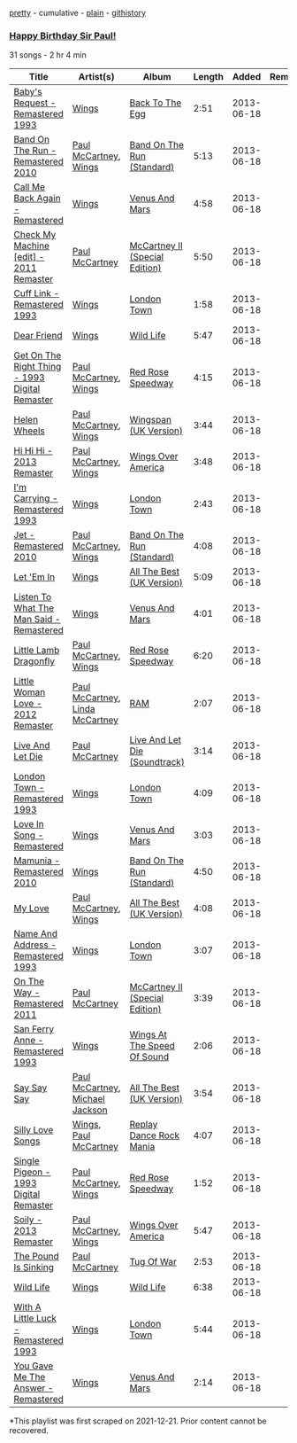 [pretty](/playlists/pretty/3npIV1kNBTG2NHwBfv4t5H.md) - cumulative - [plain](/playlists/plain/3npIV1kNBTG2NHwBfv4t5H) - [githistory](https://github.githistory.xyz/mackorone/spotify-playlist-archive/blob/main/playlists/plain/3npIV1kNBTG2NHwBfv4t5H)

### [Happy Birthday Sir Paul!](https://open.spotify.com/playlist/3npIV1kNBTG2NHwBfv4t5H)

> 

31 songs - 2 hr 4 min

| Title | Artist(s) | Album | Length | Added | Removed |
|---|---|---|---|---|---|
| [Baby's Request \- Remastered 1993](https://open.spotify.com/track/7jhCzsxSDmdNgCsEsUk7xh) | [Wings](https://open.spotify.com/artist/3sFhA6G1N0gG1pszb6kk1m) | [Back To The Egg](https://open.spotify.com/album/3zMRSD0zUqopFPaoER2ODc) | 2:51 | 2013-06-18 |  |
| [Band On The Run \- Remastered 2010](https://open.spotify.com/track/40b31eggZB30hoqXhGm4qc) | [Paul McCartney](https://open.spotify.com/artist/4STHEaNw4mPZ2tzheohgXB), [Wings](https://open.spotify.com/artist/3sFhA6G1N0gG1pszb6kk1m) | [Band On The Run \(Standard\)](https://open.spotify.com/album/5WDwQd1NNzitecaWN7BoUB) | 5:13 | 2013-06-18 |  |
| [Call Me Back Again \- Remastered](https://open.spotify.com/track/3InUkZmDwMBHNX3ON9DLZu) | [Wings](https://open.spotify.com/artist/3sFhA6G1N0gG1pszb6kk1m) | [Venus And Mars](https://open.spotify.com/album/47OmMdasJsn8jQiJWlUUzQ) | 4:58 | 2013-06-18 |  |
| [Check My Machine \[edit\] \- 2011 Remaster](https://open.spotify.com/track/4CvYel9rQ2hC2sdw5uU8az) | [Paul McCartney](https://open.spotify.com/artist/4STHEaNw4mPZ2tzheohgXB) | [McCartney II \(Special Edition\)](https://open.spotify.com/album/7G2kEoHNNWxq6j8okgMvCr) | 5:50 | 2013-06-18 |  |
| [Cuff Link \- Remastered 1993](https://open.spotify.com/track/7IURohlrpcxI7yQuE73goZ) | [Wings](https://open.spotify.com/artist/3sFhA6G1N0gG1pszb6kk1m) | [London Town](https://open.spotify.com/album/5zh2BzO2n6tSpZe0PgZc8v) | 1:58 | 2013-06-18 |  |
| [Dear Friend](https://open.spotify.com/track/3KvRNyddfr8s3LgRtIQAnQ) | [Wings](https://open.spotify.com/artist/3sFhA6G1N0gG1pszb6kk1m) | [Wild Life](https://open.spotify.com/album/17Ggpe0XTMUGBMQyXBtfqJ) | 5:47 | 2013-06-18 |  |
| [Get On The Right Thing \- 1993 Digital Remaster](https://open.spotify.com/track/0ZoaA0XikVU48gOpV4l6Wm) | [Paul McCartney](https://open.spotify.com/artist/4STHEaNw4mPZ2tzheohgXB), [Wings](https://open.spotify.com/artist/3sFhA6G1N0gG1pszb6kk1m) | [Red Rose Speedway](https://open.spotify.com/album/6vbSRIQxMuyeTezckpFDOu) | 4:15 | 2013-06-18 |  |
| [Helen Wheels](https://open.spotify.com/track/5VPhW9mjALloJp5Vf2bhSl) | [Paul McCartney](https://open.spotify.com/artist/4STHEaNw4mPZ2tzheohgXB), [Wings](https://open.spotify.com/artist/3sFhA6G1N0gG1pszb6kk1m) | [Wingspan \(UK Version\)](https://open.spotify.com/album/1UI3JDMQjAsDRqbx5K9x9w) | 3:44 | 2013-06-18 |  |
| [Hi Hi Hi \- 2013 Remaster](https://open.spotify.com/track/6OjduWenRVYBRPG0RjgPFQ) | [Paul McCartney](https://open.spotify.com/artist/4STHEaNw4mPZ2tzheohgXB), [Wings](https://open.spotify.com/artist/3sFhA6G1N0gG1pszb6kk1m) | [Wings Over America](https://open.spotify.com/album/2IS1ph2oa6pjztlXLRQb4p) | 3:48 | 2013-06-18 |  |
| [I'm Carrying \- Remastered 1993](https://open.spotify.com/track/4rxuJUiqumPybWbQS0n6FY) | [Wings](https://open.spotify.com/artist/3sFhA6G1N0gG1pszb6kk1m) | [London Town](https://open.spotify.com/album/5zh2BzO2n6tSpZe0PgZc8v) | 2:43 | 2013-06-18 |  |
| [Jet \- Remastered 2010](https://open.spotify.com/track/13VWHWIIVckG3bHq6oduFJ) | [Paul McCartney](https://open.spotify.com/artist/4STHEaNw4mPZ2tzheohgXB), [Wings](https://open.spotify.com/artist/3sFhA6G1N0gG1pszb6kk1m) | [Band On The Run \(Standard\)](https://open.spotify.com/album/5WDwQd1NNzitecaWN7BoUB) | 4:08 | 2013-06-18 |  |
| [Let 'Em In](https://open.spotify.com/track/2DtHkxiP08wg9w0BLYbpJf) | [Wings](https://open.spotify.com/artist/3sFhA6G1N0gG1pszb6kk1m) | [All The Best \(UK Version\)](https://open.spotify.com/album/0jXLd4eGxSh8TIGEdRbdH4) | 5:09 | 2013-06-18 |  |
| [Listen To What The Man Said \- Remastered](https://open.spotify.com/track/7Kvbd6BLv5N74i4acNWURj) | [Wings](https://open.spotify.com/artist/3sFhA6G1N0gG1pszb6kk1m) | [Venus And Mars](https://open.spotify.com/album/47OmMdasJsn8jQiJWlUUzQ) | 4:01 | 2013-06-18 |  |
| [Little Lamb Dragonfly](https://open.spotify.com/track/3YtHECejed4UdVMu6f5mdH) | [Paul McCartney](https://open.spotify.com/artist/4STHEaNw4mPZ2tzheohgXB), [Wings](https://open.spotify.com/artist/3sFhA6G1N0gG1pszb6kk1m) | [Red Rose Speedway](https://open.spotify.com/album/2N5TbBv7c0I4OIkhPXW64t) | 6:20 | 2013-06-18 |  |
| [Little Woman Love \- 2012 Remaster](https://open.spotify.com/track/48A27tJE05MRNSvC74BIEC) | [Paul McCartney](https://open.spotify.com/artist/4STHEaNw4mPZ2tzheohgXB), [Linda McCartney](https://open.spotify.com/artist/6QEKXJs8gQCiyBq5L8knco) | [RAM](https://open.spotify.com/album/4LPRyrhbUxGn9R6aUOGQxE) | 2:07 | 2013-06-18 |  |
| [Live And Let Die](https://open.spotify.com/track/2TEW9YkQDKRHUxCHbEn0Gk) | [Paul McCartney](https://open.spotify.com/artist/4STHEaNw4mPZ2tzheohgXB) | [Live And Let Die \(Soundtrack\)](https://open.spotify.com/album/6DGYoKsdFqgsSAJf6dDN7O) | 3:14 | 2013-06-18 |  |
| [London Town \- Remastered 1993](https://open.spotify.com/track/5l7Vs5fhXUalqhhHTXYmoO) | [Wings](https://open.spotify.com/artist/3sFhA6G1N0gG1pszb6kk1m) | [London Town](https://open.spotify.com/album/5zh2BzO2n6tSpZe0PgZc8v) | 4:09 | 2013-06-18 |  |
| [Love In Song \- Remastered](https://open.spotify.com/track/1fjKEUBXvkF72MyNl0kFqh) | [Wings](https://open.spotify.com/artist/3sFhA6G1N0gG1pszb6kk1m) | [Venus And Mars](https://open.spotify.com/album/47OmMdasJsn8jQiJWlUUzQ) | 3:03 | 2013-06-18 |  |
| [Mamunia \- Remastered 2010](https://open.spotify.com/track/3r7fNAyIDaC65laCIMW5JU) | [Wings](https://open.spotify.com/artist/3sFhA6G1N0gG1pszb6kk1m) | [Band On The Run \(Standard\)](https://open.spotify.com/album/257oomaawruFknt5wYCPDh) | 4:50 | 2013-06-18 |  |
| [My Love](https://open.spotify.com/track/3oevkC3HQ2sxTwJ394MROY) | [Paul McCartney](https://open.spotify.com/artist/4STHEaNw4mPZ2tzheohgXB), [Wings](https://open.spotify.com/artist/3sFhA6G1N0gG1pszb6kk1m) | [All The Best \(UK Version\)](https://open.spotify.com/album/0jXLd4eGxSh8TIGEdRbdH4) | 4:08 | 2013-06-18 |  |
| [Name And Address \- Remastered 1993](https://open.spotify.com/track/1R8sSYxLxLziSAEmHWCvGb) | [Wings](https://open.spotify.com/artist/3sFhA6G1N0gG1pszb6kk1m) | [London Town](https://open.spotify.com/album/5zh2BzO2n6tSpZe0PgZc8v) | 3:07 | 2013-06-18 |  |
| [On The Way \- Remastered 2011](https://open.spotify.com/track/5nIWgjMAIG3knl1AwKoitg) | [Paul McCartney](https://open.spotify.com/artist/4STHEaNw4mPZ2tzheohgXB) | [McCartney II \(Special Edition\)](https://open.spotify.com/album/7G2kEoHNNWxq6j8okgMvCr) | 3:39 | 2013-06-18 |  |
| [San Ferry Anne \- Remastered 1993](https://open.spotify.com/track/30qGc1PSh7U42wzrAVAe9J) | [Wings](https://open.spotify.com/artist/3sFhA6G1N0gG1pszb6kk1m) | [Wings At The Speed Of Sound](https://open.spotify.com/album/3apNXvKHfKCWsg7N3ege4c) | 2:06 | 2013-06-18 |  |
| [Say Say Say](https://open.spotify.com/track/2iwhqrveOYC8XLB7GZm63G) | [Paul McCartney](https://open.spotify.com/artist/4STHEaNw4mPZ2tzheohgXB), [Michael Jackson](https://open.spotify.com/artist/3fMbdgg4jU18AjLCKBhRSm) | [All The Best \(UK Version\)](https://open.spotify.com/album/0jXLd4eGxSh8TIGEdRbdH4) | 3:54 | 2013-06-18 |  |
| [Silly Love Songs](https://open.spotify.com/track/5Yj0cfzPPokzpjUa516jsb) | [Wings](https://open.spotify.com/artist/2CJvMVUlFuoA4ty3p584bW), [Paul McCartney](https://open.spotify.com/artist/4STHEaNw4mPZ2tzheohgXB) | [Replay Dance Rock Mania](https://open.spotify.com/album/4ywoELHQ8iErAw5DYkDbdz) | 4:07 | 2013-06-18 |  |
| [Single Pigeon \- 1993 Digital Remaster](https://open.spotify.com/track/7n8DeFynH6Zo9CZoHmDgQG) | [Paul McCartney](https://open.spotify.com/artist/4STHEaNw4mPZ2tzheohgXB), [Wings](https://open.spotify.com/artist/3sFhA6G1N0gG1pszb6kk1m) | [Red Rose Speedway](https://open.spotify.com/album/6vbSRIQxMuyeTezckpFDOu) | 1:52 | 2013-06-18 |  |
| [Soily \- 2013 Remaster](https://open.spotify.com/track/6hezKhNjT1CO31UOmNLXIm) | [Paul McCartney](https://open.spotify.com/artist/4STHEaNw4mPZ2tzheohgXB), [Wings](https://open.spotify.com/artist/3sFhA6G1N0gG1pszb6kk1m) | [Wings Over America](https://open.spotify.com/album/2IS1ph2oa6pjztlXLRQb4p) | 5:47 | 2013-06-18 |  |
| [The Pound Is Sinking](https://open.spotify.com/track/6qr882tp2v3XOVWwljtnDc) | [Paul McCartney](https://open.spotify.com/artist/4STHEaNw4mPZ2tzheohgXB) | [Tug Of War](https://open.spotify.com/album/1y79gGxlN41faE36yZ6F4k) | 2:53 | 2013-06-18 |  |
| [Wild Life](https://open.spotify.com/track/3PhbKtV5Xf8MAt5AZXLqSA) | [Wings](https://open.spotify.com/artist/3sFhA6G1N0gG1pszb6kk1m) | [Wild Life](https://open.spotify.com/album/17Ggpe0XTMUGBMQyXBtfqJ) | 6:38 | 2013-06-18 |  |
| [With A Little Luck \- Remastered 1993](https://open.spotify.com/track/73JqQIGZUZxCVfY54RSpCH) | [Wings](https://open.spotify.com/artist/3sFhA6G1N0gG1pszb6kk1m) | [London Town](https://open.spotify.com/album/5zh2BzO2n6tSpZe0PgZc8v) | 5:44 | 2013-06-18 |  |
| [You Gave Me The Answer \- Remastered](https://open.spotify.com/track/57HoO7OFhz18kQgyn6bSuz) | [Wings](https://open.spotify.com/artist/3sFhA6G1N0gG1pszb6kk1m) | [Venus And Mars](https://open.spotify.com/album/47OmMdasJsn8jQiJWlUUzQ) | 2:14 | 2013-06-18 |  |

\*This playlist was first scraped on 2021-12-21. Prior content cannot be recovered.
